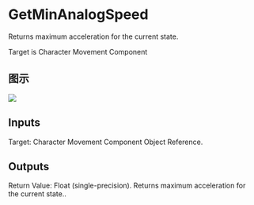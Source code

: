 # GetMinAnalogSpeed

Returns maximum acceleration for the current state.

Target is Character Movement Component

## 图示

![]($-20221218-20182394.png)

## Inputs

Target: Character Movement Component Object Reference.  

## Outputs

Return Value: Float (single-precision). Returns maximum acceleration for the current state..

